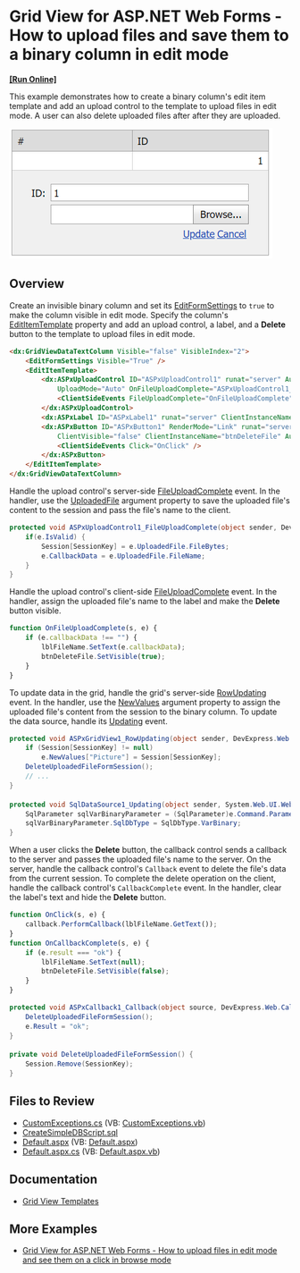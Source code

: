 # Grid View for ASP.NET Web Forms - How to upload files and save them to a binary column in edit mode
<!-- run online -->
**[[Run Online]](https://codecentral.devexpress.com/t285123/)**
<!-- run online end -->

This example demonstrates how to create a binary column's edit item template and add an upload control to the template to upload files in edit mode. A user can also delete uploaded files after after they are uploaded.

![Upload files in edit mode](UploadFilesInEditMode.png)

## Overview

Create an invisible binary column and set its [EditFormSettings](https://docs.devexpress.com/AspNet/DevExpress.Web.GridViewDataColumn.EditFormSettings) to `true` to make the column visible in edit mode. Specify the column's [EditItemTemplate](https://docs.devexpress.com/AspNet/DevExpress.Web.GridViewDataColumn.EditItemTemplate) property and add an upload control, a label, and a **Delete** button to the template to upload files in edit mode.

```aspx
<dx:GridViewDataTextColumn Visible="false" VisibleIndex="2">
    <EditFormSettings Visible="True" />
    <EditItemTemplate>
        <dx:ASPxUploadControl ID="ASPxUploadControl1" runat="server" AutoStartUpload="true"
            UploadMode="Auto" OnFileUploadComplete="ASPxUploadControl1_FileUploadComplete">
            <ClientSideEvents FileUploadComplete="OnFileUploadComplete" />
        </dx:ASPxUploadControl>
        <dx:ASPxLabel ID="ASPxLabel1" runat="server" ClientInstanceName="lblFileName" />
        <dx:ASPxButton ID="ASPxButton1" RenderMode="Link" runat="server" Text="Remove"
            ClientVisible="false" ClientInstanceName="btnDeleteFile" AutoPostBack="false">
            <ClientSideEvents Click="OnClick" />
        </dx:ASPxButton>
    </EditItemTemplate>
</dx:GridViewDataTextColumn>
```

Handle the upload control's server-side [FileUploadComplete](https://docs.devexpress.com/AspNet/DevExpress.Web.ASPxUploadControl.FileUploadComplete) event. In the handler, use the [UploadedFile](https://docs.devexpress.com/AspNet/DevExpress.Web.FileUploadCompleteEventArgs.UploadedFile) argument property to save the uploaded file's content to the session and pass the file's name to the client.

```cs
protected void ASPxUploadControl1_FileUploadComplete(object sender, DevExpress.Web.FileUploadCompleteEventArgs e) {
    if(e.IsValid) {
        Session[SessionKey] = e.UploadedFile.FileBytes;
        e.CallbackData = e.UploadedFile.FileName;
    }
}
```

Handle the upload control's client-side [FileUploadComplete](https://docs.devexpress.com/AspNet/js-ASPxClientUploadControl.FileUploadComplete) event. In the handler, assign the uploaded file's name to the label and make the **Delete** button visible.

```js
function OnFileUploadComplete(s, e) {
    if (e.callbackData !== "") {
        lblFileName.SetText(e.callbackData);
        btnDeleteFile.SetVisible(true);
    }
}
```

To update data in the grid, handle the grid's server-side [RowUpdating](https://docs.devexpress.com/AspNet/DevExpress.Web.ASPxGridView.RowUpdating) event. In the handler, use the [NewValues](https://docs.devexpress.com/AspNet/DevExpress.Web.Data.ASPxDataUpdatingEventArgs.NewValues) argument property to assign the uploaded file's content from the session to the binary column. To update the data source, handle its [Updating](https://learn.microsoft.com/en-us/dotnet/api/system.web.ui.webcontrols.sqldatasource.updating?view=netframework-4.8) event.

```cs
protected void ASPxGridView1_RowUpdating(object sender, DevExpress.Web.Data.ASPxDataUpdatingEventArgs e) {
    if (Session[SessionKey] != null)
        e.NewValues["Picture"] = Session[SessionKey];
    DeleteUploadedFileFormSession();
    // ...
}

protected void SqlDataSource1_Updating(object sender, System.Web.UI.WebControls.SqlDataSourceCommandEventArgs e) {
    SqlParameter sqlVarBinaryParameter = (SqlParameter)e.Command.Parameters[0];
    sqlVarBinaryParameter.SqlDbType = SqlDbType.VarBinary;
}
```

When a user clicks the **Delete** button, the callback control sends a callback to the server and passes the uploaded file's name to the server. On the server, handle the callback control's `Callback` event to delete the file's data from the current session. To complete the delete operation on the client, handle the callback control's `CallbackComplete` event. In the handler, clear the label's text and hide the **Delete** button.

```js
function OnClick(s, e) {
    callback.PerformCallback(lblFileName.GetText());
}
function OnCallbackComplete(s, e) {
    if (e.result === "ok") {
        lblFileName.SetText(null);
        btnDeleteFile.SetVisible(false);
    }
}
```

```cs
protected void ASPxCallback1_Callback(object source, DevExpress.Web.CallbackEventArgs e) {
    DeleteUploadedFileFormSession();
    e.Result = "ok";
}

private void DeleteUploadedFileFormSession() {
    Session.Remove(SessionKey);
}
```

## Files to Review

* [CustomExceptions.cs](./CS/App_Code/CustomExceptions.cs) (VB: [CustomExceptions.vb](./VB/App_Code/CustomExceptions.vb))
* [CreateSimpleDBScript.sql](./CS/CreateSimpleDBScript.sql)
* [Default.aspx](./CS/Default.aspx) (VB: [Default.aspx](./VB/Default.aspx))
* [Default.aspx.cs](./CS/Default.aspx.cs) (VB: [Default.aspx.vb](./VB/Default.aspx.vb))

## Documentation

* [Grid View Templates](https://docs.devexpress.com/AspNet/3718/components/grid-view/concepts/templates)

## More Examples

* [Grid View for ASP.NET Web Forms - How to upload files in edit mode and see them on a click in browse mode](https://github.com/DevExpress-Examples/aspxgridview-upload-files)
